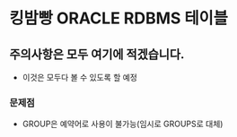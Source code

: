 # 킹밤빵 ORACLE RDBMS 테이블

## 주의사항은 모두 여기에 적겠습니다.
- 이것은 모두다 볼 수 있도록 할 예정

### 문제점
- GROUP은 예약어로 사용이 불가능(임시로 GROUPS로 대체)
